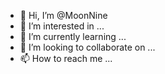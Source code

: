 - 👋 Hi, I’m @MoonNine
- 👀 I’m interested in ...
- 🌱 I’m currently learning ...
- 💞️ I’m looking to collaborate on ...
- 📫 How to reach me ...

<!---
MoonNine/MoonNine is a ✨ special ✨ repository because its `README.md` (this file) appears on your GitHub profile.
You can click the Preview link to take a look at your changes.
--->
